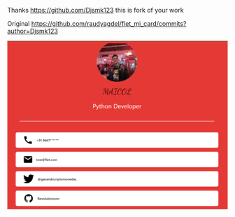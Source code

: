 Thanks https://github.com/Djsmk123 this is fork of your work

Original https://github.com/raudyagdel/flet_mi_card/commits?author=Djsmk123

![Page!](images/page.png)
